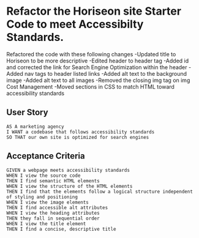 # Refactor the Horiseon site Starter Code to meet Accessibilty Standards.

Refactored the code with these following changes
-Updated title to Horiseon to be more descriptive
-Edited header to header tag
-Added id and corrected the link for Search Engine Optimization within the header
-Added nav tags to header listed links
-Added alt text to the background image
-Added alt text to all images
-Removed the closing img tag on img Cost Management
-Moved sections in CSS to match HTML toward accessibility standards




## User Story

```
AS A marketing agency
I WANT a codebase that follows accessibility standards
SO THAT our own site is optimized for search engines
```

## Acceptance Criteria

```
GIVEN a webpage meets accessibility standards
WHEN I view the source code
THEN I find semantic HTML elements
WHEN I view the structure of the HTML elements
THEN I find that the elements follow a logical structure independent of styling and positioning
WHEN I view the image elements
THEN I find accessible alt attributes
WHEN I view the heading attributes
THEN they fall in sequential order
WHEN I view the title element
THEN I find a concise, descriptive title
```
